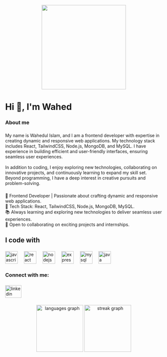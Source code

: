 <br clear="both">

<div align="center">
  <img height="270" src="https://i.ibb.co.com/mtKGsfn/Your-paragraph-text.png"  />
</div>

###

<h1 align="left">Hi 👋, I'm Wahed</h1>

###

<h3 align="left">About me</h3>

###

<p align="left">My name is Wahedul Islam, and I am a frontend developer with expertise in creating dynamic and responsive web applications. My technology stack includes React, TailwindCSS, Node.js, MongoDB, and MySQL. I have experience in building efficient and user-friendly interfaces, ensuring seamless user experiences.<br><br>In addition to coding, I enjoy exploring new technologies, collaborating on innovative projects, and continuously learning to expand my skill set. Beyond programming, I have a deep interest in creative pursuits and problem-solving.</p>

###

<p align="left">🚀 Frontend Developer | Passionate about crafting dynamic and responsive web applications.<br>🌟 Tech Stack: React, TailwindCSS, Node.js, MongoDB, MySQL.<br>📚 Always learning and exploring new technologies to deliver seamless user experiences.<br>💼 Open to collaborating on exciting projects and internships.</p>

###

<h2 align="left">I code with</h2>

###

<div align="left">
  <img src="https://cdn.jsdelivr.net/gh/devicons/devicon/icons/javascript/javascript-original.svg" height="40" alt="javascript logo"  />
  <img width="12" />
  <img src="https://cdn.jsdelivr.net/gh/devicons/devicon/icons/react/react-original.svg" height="40" alt="react logo"  />
  <img width="12" />
  <img src="https://cdn.jsdelivr.net/gh/devicons/devicon/icons/nodejs/nodejs-original.svg" height="40" alt="nodejs logo"  />
  <img width="12" />
  <img src="https://cdn.jsdelivr.net/gh/devicons/devicon/icons/express/express-original.svg" height="40" alt="express logo"  />
  <img width="12" />
  <img src="https://cdn.jsdelivr.net/gh/devicons/devicon/icons/mysql/mysql-original.svg" height="40" alt="mysql logo"  />
  <img width="12" />
  <img src="https://cdn.jsdelivr.net/gh/devicons/devicon/icons/java/java-original.svg" height="40" alt="java logo"  />
</div>

###

<h3 align="left">Connect with me:</h3>

###

<div align="left">
  <a href="https://www.linkedin.com/in/wahedpro" target="_blank">
    <img src="https://raw.githubusercontent.com/maurodesouza/profile-readme-generator/master/src/assets/icons/social/linkedin/default.svg" width="52" height="40" alt="linkedin logo"  />
  </a>
</div>

###

<div align="center">
  <img src="https://github-readme-stats.vercel.app/api/top-langs?username=wahedpro&locale=en&hide_title=false&layout=compact&card_width=320&langs_count=5&theme=dracula&hide_border=false&order=2" height="150" alt="languages graph"  />
  <img src="https://streak-stats.demolab.com?user=wahedpro&locale=en&mode=daily&theme=dracula&hide_border=false&border_radius=5&order=3" height="150" alt="streak graph"  />
</div>

###
